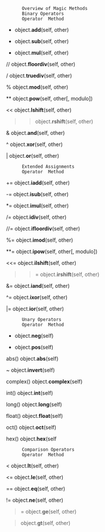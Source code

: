           Overview of Magic Methods
          Binary Operators
          Operator	Method
+	object.__add__(self, other)

-	object.__sub__(self, other)

*	object.__mul__(self, other)

//	object.__floordiv__(self, other)

/	object.__truediv__(self, other)

%	object.__mod__(self, other)

**	object.__pow__(self, other[, modulo])

<<	object.__lshift__(self, other)

  >>	object.__rshift__(self, other)

&	object.__and__(self, other)

^	object.__xor__(self, other)

|	object.__or__(self, other)

          Extended Assignments
          Operator	Method
+=	object.__iadd__(self, other)

-=	object.__isub__(self, other)

*=	object.__imul__(self, other)

/=	object.__idiv__(self, other)

//=	object.__ifloordiv__(self, other)

%=	object.__imod__(self, other)

**=	object.__ipow__(self, other[, modulo])

<<=	object.__ilshift__(self, other)

  >>=	object.__irshift__(self, other)

&=	object.__iand__(self, other)

^=	object.__ixor__(self, other)

|=	object.__ior__(self, other)

          Unary Operators
          Operator	Method
-	object.__neg__(self)

+	object.__pos__(self)

abs()	object.__abs__(self)

~	object.__invert__(self)

complex()	object.__complex__(self)

int()	object.__int__(self)

long()	object.__long__(self)

float()	object.__float__(self)

oct()	object.__oct__(self)

hex()	object.__hex__(self

          Comparison Operators
          Operator	Method
<	object.__lt__(self, other)

<=	object.__le__(self, other)

==	object.__eq__(self, other)

!=	object.__ne__(self, other)

  >=	object.__ge__(self, other)

  >	object.__gt__(self, other)
